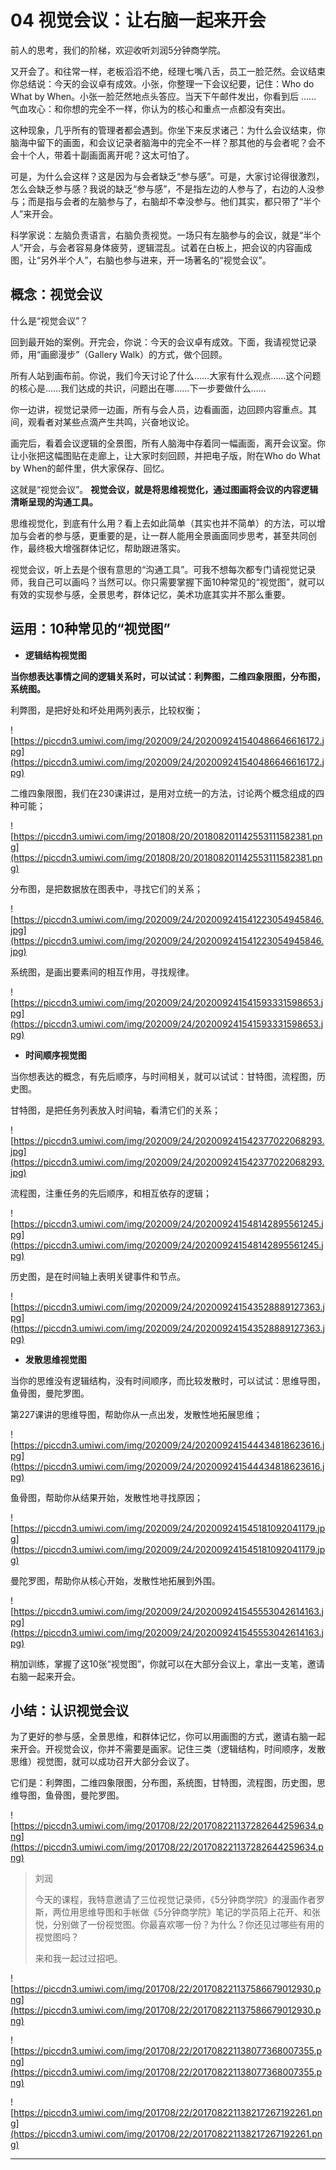 # 04 视觉会议：让右脑一起来开会

前人的思考，我们的阶梯，欢迎收听刘润5分钟商学院。

又开会了。和往常一样，老板滔滔不绝，经理七嘴八舌，员工一脸茫然。会议结束你总结说：今天的会议卓有成效。小张，你整理一下会议纪要，记住：Who do What by When。小张一脸茫然地点头答应。当天下午邮件发出，你看到后 …… 气血攻心：和你想的完全不一样，你认为的核心和重点一点都没有突出。

这种现象，几乎所有的管理者都会遇到。你坐下来反求诸己：为什么会议结束，你脑海中留下的画面，和会议记录者脑海中的完全不一样？那其他的与会者呢？会不会十个人，带着十副画面离开呢？这太可怕了。

可是，为什么会这样？这是因为与会者缺乏“参与感”。可是，大家讨论得很激烈，怎么会缺乏参与感？我说的缺乏“参与感”，不是指左边的人参与了，右边的人没参与；而是指与会者的左脑参与了，右脑却不幸没参与。他们其实，都只带了“半个人”来开会。

科学家说：左脑负责语言，右脑负责视觉。一场只有左脑参与的会议，就是“半个人”开会，与会者容易身体疲劳，逻辑混乱。试着在白板上，把会议的内容画成图，让“另外半个人”，右脑也参与进来，开一场著名的“视觉会议”。

##  概念：视觉会议

什么是“视觉会议”？

回到最开始的案例。开完会，你说：今天的会议卓有成效。下面，我请视觉记录师，用“画廊漫步”（Gallery Walk）的方式，做个回顾。

所有人站到画布前。你说，我们今天讨论了什么……大家有什么观点……这个问题的核心是……我们达成的共识，问题出在哪……下一步要做什么……

你一边讲，视觉记录师一边画，所有与会人员，边看画面，边回顾内容重点。其间，观看者对某些点滴产生共鸣，兴奋地议论。

画完后，看着会议逻辑的全景图，所有人脑海中存着同一幅画面，离开会议室。你让小张把这幅图贴在走廊上，让大家时刻回顾，并把电子版，附在Who do What by When的邮件里，供大家保存、回忆。

这就是“视觉会议”。 **视觉会议，就是将思维视觉化，通过图画将会议的内容逻辑清晰呈现的沟通工具。**

思维视觉化，到底有什么用？看上去如此简单（其实也并不简单）的方法，可以增加与会者的参与感，更重要的是，让一群人能用全景画面同步思考，甚至共同创作，最终极大增强群体记忆，帮助跟进落实。

视觉会议，听上去是个很有意思的“沟通工具”。可我不想每次都专门请视觉记录师，我自己可以画吗？当然可以。你只需要掌握下面10种常见的“视觉图”，就可以有效的实现参与感，全景思考，群体记忆，美术功底其实并不那么重要。

## 运用：10种常见的“视觉图”

* **逻辑结构视觉图** 

 **当你想表达事情之间的逻辑关系时，可以试试：利弊图，二维四象限图，分布图，系统图。**

利弊图，是把好处和坏处用两列表示，比较权衡；

![https://piccdn3.umiwi.com/img/202009/24/202009241540486646616172.jpg](https://piccdn3.umiwi.com/img/202009/24/202009241540486646616172.jpg)

二维四象限图，我们在230课讲过，是用对立统一的方法，讨论两个概念组成的四种可能；

![https://piccdn3.umiwi.com/img/201808/20/201808201142553111582381.png](https://piccdn3.umiwi.com/img/201808/20/201808201142553111582381.png)

分布图，是把数据放在图表中，寻找它们的关系；

![https://piccdn3.umiwi.com/img/202009/24/202009241541223054945846.jpg](https://piccdn3.umiwi.com/img/202009/24/202009241541223054945846.jpg)

系统图，是画出要素间的相互作用，寻找规律。

![https://piccdn3.umiwi.com/img/202009/24/202009241541593331598653.jpg](https://piccdn3.umiwi.com/img/202009/24/202009241541593331598653.jpg)

* **时间顺序视觉图** 

当你想表达的概念，有先后顺序，与时间相关，就可以试试：甘特图，流程图，历史图。

甘特图，是把任务列表放入时间轴，看清它们的关系；

![https://piccdn3.umiwi.com/img/202009/24/202009241542377022068293.jpg](https://piccdn3.umiwi.com/img/202009/24/202009241542377022068293.jpg)

流程图，注重任务的先后顺序，和相互依存的逻辑；

![https://piccdn3.umiwi.com/img/202009/24/202009241548142895561245.jpg](https://piccdn3.umiwi.com/img/202009/24/202009241548142895561245.jpg)

历史图，是在时间轴上表明关键事件和节点。

![https://piccdn3.umiwi.com/img/202009/24/202009241543528889127363.jpg](https://piccdn3.umiwi.com/img/202009/24/202009241543528889127363.jpg)

* **发散思维视觉图** 

当你的思维没有逻辑结构，没有时间顺序，而比较发散时，可以试试：思维导图，鱼骨图，曼陀罗图。

第227课讲的思维导图，帮助你从一点出发，发散性地拓展思维；

![https://piccdn3.umiwi.com/img/202009/24/202009241544434818623616.jpg](https://piccdn3.umiwi.com/img/202009/24/202009241544434818623616.jpg)

鱼骨图，帮助你从结果开始，发散性地寻找原因；

![https://piccdn3.umiwi.com/img/202009/24/202009241545181092041179.jpg](https://piccdn3.umiwi.com/img/202009/24/202009241545181092041179.jpg)

曼陀罗图，帮助你从核心开始，发散性地拓展到外围。

![https://piccdn3.umiwi.com/img/202009/24/202009241545553042614163.jpg](https://piccdn3.umiwi.com/img/202009/24/202009241545553042614163.jpg)

稍加训练，掌握了这10张“视觉图”，你就可以在大部分会议上，拿出一支笔，邀请右脑一起来开会。

## 小结：认识视觉会议

为了更好的参与感，全景思维，和群体记忆，你可以用画图的方式，邀请右脑一起来开会。开视觉会议，你并不需要是画家。记住三类（逻辑结构，时间顺序，发散思维）视觉图，就可以成功召开大部分会议了。

它们是：利弊图，二维四象限图，分布图，系统图，甘特图，流程图，历史图，思维导图，鱼骨图，曼陀罗图。

![https://piccdn3.umiwi.com/img/201708/22/201708221137282644259634.png](https://piccdn3.umiwi.com/img/201708/22/201708221137282644259634.png)

> 刘润
> 
> 今天的课程，我特意邀请了三位视觉记录师，《5分钟商学院》的漫画作者罗斯，两位用思维导图和手帐做《5分钟商学院》笔记的学员陌上花开、和张悦，分别做了一份视觉图。你最喜欢哪一份？为什么？你还见过哪些有用的视觉图吗？
> 
> 
> 
> 来和我一起过过招吧。

![https://piccdn3.umiwi.com/img/201708/22/201708221137586679012930.png](https://piccdn3.umiwi.com/img/201708/22/201708221137586679012930.png)

![https://piccdn3.umiwi.com/img/201708/22/201708221138077368007355.png](https://piccdn3.umiwi.com/img/201708/22/201708221138077368007355.png)

![https://piccdn3.umiwi.com/img/201708/22/201708221138217267192261.png](https://piccdn3.umiwi.com/img/201708/22/201708221138217267192261.png)

---
